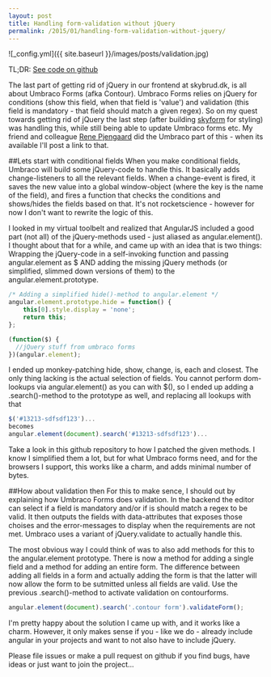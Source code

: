 ```yaml
---
layout: post
title: Handling form-validation without jQuery
permalink: /2015/01/handling-form-validation-without-jquery/
---
```


![_config.yml]({{ site.baseurl }}/images/posts/validation.jpg)

TL;DR: [See code on github](https://github.com/filipbech/sky-umbraco-forms)

The last part of getting rid of jQuery in our frontend at skybrud.dk, is all about Umbraco Forms (afka Contour). Umbraco Forms relies on jQuery for conditions (show this field, when that field is 'value') and validation (this field is mandatory - that field should match a given regex). So on my quest towards getting rid of jQuery the last step (after building [skyform](http://filipbech.github.io/2015/01/announcing-skyform-enhancing-form-field-layout/) for styling) was handling this, while still being able to update Umbraco forms etc. My friend and colleague [Rene Pjengaard](https://twitter.com/pjengaard) did the Umbraco part of this - when its available I'll post a link to that.

##Lets start with conditional fields
When you make conditional fields, Umbraco will build some jQuery-code to handle this. It basically adds change-listeners to all the relevant fields. When a change-event is fired, it saves the new value into a global window-object (where the key is the name of the field), and fires a function that checks the conditions and shows/hides the fields based on that. It's not rocketscience - however for now I don't want to rewrite the logic of this.

I looked in my virtual toolbelt and realized that AngularJS included a good part (not all) of the jQuery-methods used - just aliased as angular.element(). I thought about that for a while, and came up with an idea that is two things: Wrapping the jQuery-code in a self-invoking function and passing angular.element as $ AND adding the missing jQuery methods (or simplified, slimmed down versions of them) to the angular.element.prototype.

```js
/* Adding a simplified hide()-method to angular.element */
angular.element.prototype.hide = function() {
	this[0].style.display = 'none';
	return this;
};

(function($) {
  //jQuery stuff from umbraco forms
})(angular.element);
```

I ended up monkey-patching hide, show, change, is, each and closest. The only thing lacking is the actual selection of fields. You cannot perform dom-lookups via angular.element() as you can with $(), so I ended up adding a .search()-method to the prototype as well, and replacing all lookups with that

```js
$('#13213-sdfsdf123')...
becomes
angular.element(document).search('#13213-sdfsdf123')...
```

Take a look in this github repository to how I patched the given methods. I know I simplified them a lot, but for what Umbraco forms need, and for the browsers I support, this works like a charm, and adds minimal number of bytes.

##How about validation then
For this to make sence, I should out by explaining how Umbraco Forms does validation. In the backend the editor can select if a field is mandatory and/or if is should match a regex to be valid. It then outputs the fields with data-attributes that exposes those choises and the error-messages to display when the requirements are not met. Umbraco uses a variant of jQuery.validate to actually handle this.

The most obvious way I could think of was to also add methods for this to the angular.element prototype. There is now a method for adding a single field and a method for adding an entire form. The difference between adding all fields in a form and actually adding the form is that the latter will now allow the form to be sutmitted unless all fields are valid. Use the previous .search()-method to activate validation on contourforms.

```js
angular.element(document).search('.contour form').validateForm();
```

I'm pretty happy about the solution I came up with, and it works like a charm. However, it only makes sense if you - like we do - already include angular in your projects and want to not also have to include jQuery. 

Please file issues or make a pull request on github if you find bugs, have ideas or just want to join the project...
